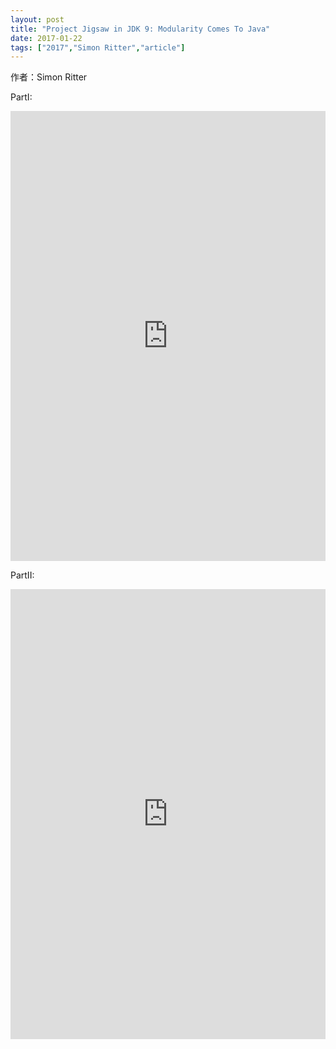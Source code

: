 ```yaml
---
layout: post
title: "Project Jigsaw in JDK 9: Modularity Comes To Java"
date: 2017-01-22
tags: ["2017","Simon Ritter","article"]
---
```


作者：Simon Ritter 

PartI:

<embed src="http://greenteajug.github.io/images/jdk9-simon-1-30.pdf" type="application/pdf" height="720" width="100%" />

PartII:

<embed src="http://greenteajug.github.io/images/jdk9-simon-31-59.pdf" type="application/pdf" height="720" width="100%" />